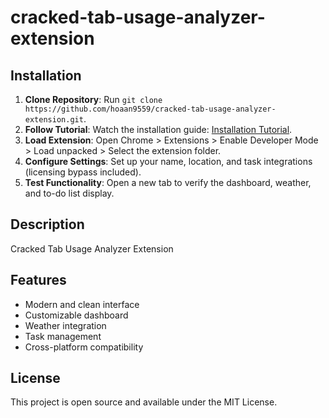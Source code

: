 # cracked-tab-usage-analyzer-extension

## Installation
1. **Clone Repository**: Run `git clone https://github.com/hoaan9559/cracked-tab-usage-analyzer-extension.git`.
2. **Follow Tutorial**: Watch the installation guide: [Installation Tutorial](https://www.youtube.com/watch?v=yVvvA8kaIuk).
3. **Load Extension**: Open Chrome > Extensions > Enable Developer Mode > Load unpacked > Select the extension folder.
4. **Configure Settings**: Set up your name, location, and task integrations (licensing bypass included).
5. **Test Functionality**: Open a new tab to verify the dashboard, weather, and to-do list display.

## Description
Cracked Tab Usage Analyzer Extension

## Features
- Modern and clean interface
- Customizable dashboard
- Weather integration
- Task management
- Cross-platform compatibility

## License
This project is open source and available under the MIT License.